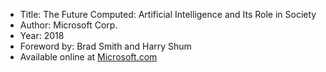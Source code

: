* Title: The Future Computed: Artificial Intelligence and Its Role in Society
* Author: Microsoft Corp.
* Year: 2018
* Foreword by: Brad Smith and Harry Shum
* Available online at [Microsoft.com](https://blogs.microsoft.com/wp-content/uploads/2018/02/The-Future-Computed_2.8.18.pdf)
